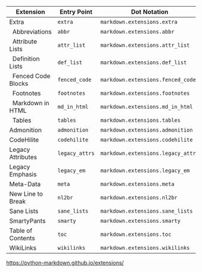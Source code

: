 <table>
<thead>
<tr>
<th>Extension</th>
<th>Entry Point</th>
<th>Dot Notation</th>
</tr>
</thead>
<tbody>
<tr>
<td>Extra</td>
<td><code>extra</code></td>
<td><code>markdown.extensions.extra</code></td>
</tr>
<tr>
<td>&nbsp;&nbsp;Abbreviations</td>
<td><code>abbr</code></td>
<td><code>markdown.extensions.abbr</code></td>
</tr>
<tr>
<td>&nbsp;&nbsp;Attribute Lists</td>
<td><code>attr_list</code></td>
<td><code>markdown.extensions.attr_list</code></td>
</tr>
<tr>
<td>&nbsp;&nbsp;Definition Lists</td>
<td><code>def_list</code></td>
<td><code>markdown.extensions.def_list</code></td>
</tr>
<tr>
<td>&nbsp;&nbsp;Fenced Code Blocks</td>
<td><code>fenced_code</code></td>
<td><code>markdown.extensions.fenced_code</code></td>
</tr>
<tr>
<td>&nbsp;&nbsp;Footnotes</td>
<td><code>footnotes</code></td>
<td><code>markdown.extensions.footnotes</code></td>
</tr>
<tr>
<td>&nbsp;&nbsp;Markdown in HTML</td>
<td><code>md_in_html</code></td>
<td><code>markdown.extensions.md_in_html</code></td>
</tr>
<tr>
<td>&nbsp;&nbsp;Tables</td>
<td><code>tables</code></td>
<td><code>markdown.extensions.tables</code></td>
</tr>
<tr>
<td>Admonition</td>
<td><code>admonition</code></td>
<td><code>markdown.extensions.admonition</code></td>
</tr>
<tr>
<td>CodeHilite</td>
<td><code>codehilite</code></td>
<td><code>markdown.extensions.codehilite</code></td>
</tr>
<tr>
<td>Legacy Attributes</td>
<td><code>legacy_attrs</code></td>
<td><code>markdown.extensions.legacy_attrs</code></td>
</tr>
<tr>
<td>Legacy Emphasis</td>
<td><code>legacy_em</code></td>
<td><code>markdown.extensions.legacy_em</code></td>
</tr>
<tr>
<td>Meta-Data</td>
<td><code>meta</code></td>
<td><code>markdown.extensions.meta</code></td>
</tr>
<tr>
<td>New Line to Break</td>
<td><code>nl2br</code></td>
<td><code>markdown.extensions.nl2br</code></td>
</tr>
<tr>
<td>Sane Lists</td>
<td><code>sane_lists</code></td>
<td><code>markdown.extensions.sane_lists</code></td>
</tr>
<tr>
<td>SmartyPants</td>
<td><code>smarty</code></td>
<td><code>markdown.extensions.smarty</code></td>
</tr>
<tr>
<td>Table of Contents</td>
<td><code>toc</code></td>
<td><code>markdown.extensions.toc</code></td>
</tr>
<tr>
<td>WikiLinks</td>
<td><code>wikilinks</code></td>
<td><code>markdown.extensions.wikilinks</code></td>
</tr>
</tbody>
</table>
<p><a href="https://python-markdown.github.io/extensions/">https://python-markdown.github.io/extensions/</a></p>